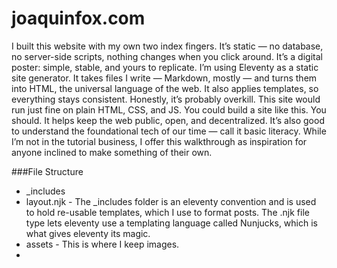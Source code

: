 # joaquinfox.com
I built this website with my own two index fingers. It’s static — no database, no server-side scripts, nothing changes when you click around. It’s a digital poster: simple, stable, and yours to replicate.
I’m using Eleventy as a static site generator. It takes files I write — Markdown, mostly — and turns them into HTML, the universal language of the web. It also applies templates, so everything stays consistent. Honestly, it’s probably overkill. This site would run just fine on plain HTML, CSS, and JS.
You could build a site like this. You should. It helps keep the web public, open, and decentralized. It’s also good to understand the foundational tech of our time — call it basic literacy. While I’m not in the tutorial business, I offer this walkthrough as inspiration for anyone inclined to make something of their own.

###File Structure
* _includes
 * layout.njk  - The _includes folder is an eleventy convention and is used to hold re-usable templates, which I use to format posts. The .njk file type lets eleventy use a templating language called Nunjucks, which is what gives eleventy its magic.
*  assets - This is where I keep images.
* 

